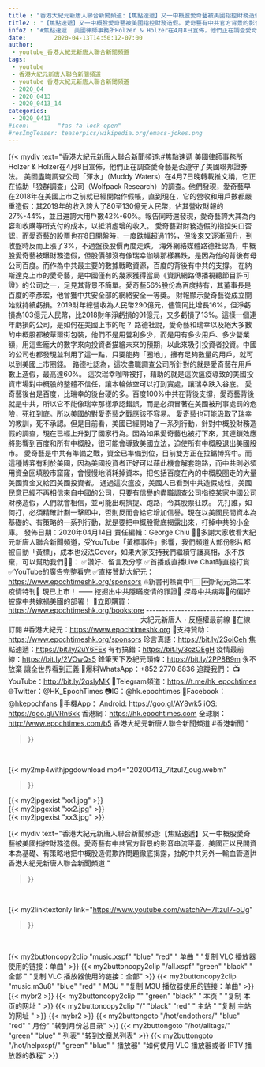 ```yaml
---
title : "香港大紀元新唐人聯合新聞頻道:【焦點速遞】又一中概股愛奇藝被美國指控財務造假。愛奇藝有中共官方背景的影音串流平臺，美國正以民間資本為基礎、有策略地把中概股造假欺詐問題徹底揭露，抽乾中共另外一輸血管道|#香港大紀元新唐人聯合新聞頻道 "
title2 : "【焦點速遞】又一中概股愛奇藝被美國指控財務造假。愛奇藝有中共官方背景的影音串流平臺，美國正以民間資本為基礎、有策略地把中概股造假欺詐問題徹底揭露，抽乾中共另外一輸血管道|#香港大紀元新唐人聯合新聞頻道 "
info2 : "#焦點速遞  美國律師事務所Holzer & Holzer在4月8日宣佈，他們正在調查愛奇藝是否遵守了美國聯邦證券法。  美國盡職調查公司「渾水」（Muddy Waters）在4月7日晚轉載推文稱，它正在協助「狼群調查」公司（Wolfpack Research）的調查。他們發現，愛奇藝早在2018年在美國上市之前就已經開始作假帳，直到現在，它的營收和用戶數都嚴重造假：其2019年的收入誇大了80至130億元人民幣，佔其營收財報的27%-44%，並且還誇大用戶數42%-60%。報告同時還發現，愛奇藝誇大其為內容和收購等所支付的成本，以抵消虛增的收入。  愛奇藝對財務造假的指控矢口否認，而愛奇藝的股票也在8日開盤時，一度跌幅超過11%，但後來又逐漸回升，到收盤時反而上漲了3%，不過盤後股價再度走跌。  海外網絡媒體路德社認為，中概股愛奇藝被曝財務造假，但股價卻沒有像瑞幸咖啡那樣暴跌，是因為他的背後有母公司百度。而作為中共最主要的數據戰略資源，百度的背後有中共的支撐。  在納斯達克上市的愛奇藝，是中國僅有的幾家獲得當局《資訊網路傳播視聽節目許可證》的公司之一，足見其背景不簡單。愛奇藝56%股份為百度持有，其董事長是百度的李彥宏，他曾獲中共安全部的網絡安全一等獎。  財報顯示愛奇藝從成立開始就持續虧損。2019財年總營收為人民幣290億元，儘管同比增長16%，但淨虧損為103億元人民幣，比2018財年淨虧損的91億元，又多虧損了13%。這樣一個連年虧損的公司，是如何在美國上市的呢？  路德社說，愛奇藝和瑞幸以及絕大多數的中概股都被華爾街包裝，他們不是用營利多少，而是用有多少用戶、多少營業額，用這些龐大的數字來向投資者描繪未來的預期，以此來吸引投資者投資。中國的公司也都發現並利用了這一點，只要能夠「圈地」，擁有足夠數量的用戶，就可以到美國上市圈錢。  路德社認為，這次盡職調查公司所針對的就是愛奇藝在用戶數上造假，最高達60%。 這次瑞幸咖啡被打，藉助的就是這次瘟疫導致的美國投資市場對中概股的整體不信任，讓本輪做空可以打到實處，讓瑞幸跌入谷底。  愛奇藝後台是百度，比瑞幸的後台硬的多。百度100%中共在背後支撐，愛奇藝背後就是中共，所以它不能像瑞幸那樣承認錯誤，而是必須冒著在美國被刑事處罰的危險，死扛到底。所以美國的對愛奇藝之戰應該不容易。  愛奇藝也可能汲取了瑞幸的教訓，死不承認。但是目前看，美國已經開始了一系列行動，針對中概股財務造假的調查，現在已經上升到了國家行為。因為如果愛奇藝也被打下來，其連鎖效應將影響到百度和所有中概股，很可能會導致美國立法，迫使所有中概股退出美國股市。  愛奇藝是中共有準備之戰，資金已準備到位，目前雙方正在拉鋸博弈中。而這種博弈有利於美國，因為美國投資者正好可以藉此機會解套跑路，而中共則必須用資金回填股市窟窿，會慢慢地消耗掉資本，把包括百度在內的中概股圈走的大量美國資金又給回美國投資者。  通過這次瘟疫，美國人已看到中共造假成性，美國民意已經不再相信來自中國的公司，只要有信譽的盡職調查公司指控某家中國公司財務造假，人們就會相信，並可能出現擠提、跑路，令其股票狂跌。  先打誰，如何打，必須精確計劃一擊即中，否則反而會給它增加信譽。現在以美國民間資本為基礎的、有策略的一系列行動，就是要把中概股徹底揭露出來，打掉中共的小金庫。  發佈日期：2020年04月14日 責任編輯：George Chiu  🙏🏻多謝大家收看大紀元新唐人聯合新聞頻道，受YouTube「黃標事件」影響，我們頻道大部份影片都被自動「黃標」，成本也沒法Cover，如果大家支持我們繼續守護真相，永不放棄，可以幫助我們💪🏻： ✅讚好、留言及分享 ✅首播或直播Live Chat時直接打賞 ✅YouTube的廣告完整看完 ✅直接贊助大紀元：https://www.epochtimeshk.org/sponsors  🔥新書刊熱賣中👇🏻 🆕新紀元第二本疫情特刊📔 現已上市！ —— 挖掘出中共隱瞞疫情的罪證🔎  探尋中共病毒🦠的偏好 披露中共嫁禍美國的部署！ 🛒立即購買：https://www.epochtimeshk.org/bookstore  --------------------------------------------------------------------------- 大紀元新唐人・反極權最前線 📰在線訂閱 #香港大紀元：https://www.epochtimeshk.org 💎支持贊助：https://www.epochtimeshk.org/sponsors  珍言真語：https://bit.ly/2SoiCeh 焦點速遞：https://bit.ly/2uY6FEx 有冇搞錯：https://bit.ly/3czOEgH 疫情最前線：https://bit.ly/2VOwQs5 鋒筆天下及紀元頭條：https://bit.ly/2PP8B9m  永不放棄 讓全世界看到正義 📩爆料WhatsApp：+852 2770 8836  追蹤我們： 📺YouTube：http://bit.ly/2qslyMK 📣Telegram頻道：https://t.me/hk_epochtimes 🌐Twitter：@HK_EpochTimes 📷IG：@hk.epochtimes 👥Facebook：@hkepochfans  📲手機App： Android: https://goo.gl/AY8wk5 iOS: https://goo.gl/VRn6xk  香港網：https://hk.epochtimes.com 全球網：http://www.epochtimes.com/b5  香港大紀元新唐人聯合新聞頻道 #香港新聞 "
date:        2020-04-13T14:50:12-07:00
author:
 - youtube_香港大紀元新唐人聯合新聞頻道
tags:
 - youtube
 - 香港大紀元新唐人聯合新聞頻道
 - youtube_香港大紀元新唐人聯合新聞頻道
 - 2020_04
 - 2020_0413
 - 2020_0413_14
categories:
 - 2020_0413
#icon:        "fas fa-lock-open"
#resImgTeaser: teaserpics/wikipedia.org/emacs-jokes.png
---
```


{{< mydiv text="香港大紀元新唐人聯合新聞頻道:#焦點速遞  美國律師事務所Holzer & Holzer在4月8日宣佈，他們正在調查愛奇藝是否遵守了美國聯邦證券法。  美國盡職調查公司「渾水」（Muddy Waters）在4月7日晚轉載推文稱，它正在協助「狼群調查」公司（Wolfpack Research）的調查。他們發現，愛奇藝早在2018年在美國上市之前就已經開始作假帳，直到現在，它的營收和用戶數都嚴重造假：其2019年的收入誇大了80至130億元人民幣，佔其營收財報的27%-44%，並且還誇大用戶數42%-60%。報告同時還發現，愛奇藝誇大其為內容和收購等所支付的成本，以抵消虛增的收入。  愛奇藝對財務造假的指控矢口否認，而愛奇藝的股票也在8日開盤時，一度跌幅超過11%，但後來又逐漸回升，到收盤時反而上漲了3%，不過盤後股價再度走跌。  海外網絡媒體路德社認為，中概股愛奇藝被曝財務造假，但股價卻沒有像瑞幸咖啡那樣暴跌，是因為他的背後有母公司百度。而作為中共最主要的數據戰略資源，百度的背後有中共的支撐。  在納斯達克上市的愛奇藝，是中國僅有的幾家獲得當局《資訊網路傳播視聽節目許可證》的公司之一，足見其背景不簡單。愛奇藝56%股份為百度持有，其董事長是百度的李彥宏，他曾獲中共安全部的網絡安全一等獎。  財報顯示愛奇藝從成立開始就持續虧損。2019財年總營收為人民幣290億元，儘管同比增長16%，但淨虧損為103億元人民幣，比2018財年淨虧損的91億元，又多虧損了13%。這樣一個連年虧損的公司，是如何在美國上市的呢？  路德社說，愛奇藝和瑞幸以及絕大多數的中概股都被華爾街包裝，他們不是用營利多少，而是用有多少用戶、多少營業額，用這些龐大的數字來向投資者描繪未來的預期，以此來吸引投資者投資。中國的公司也都發現並利用了這一點，只要能夠「圈地」，擁有足夠數量的用戶，就可以到美國上市圈錢。  路德社認為，這次盡職調查公司所針對的就是愛奇藝在用戶數上造假，最高達60%。 這次瑞幸咖啡被打，藉助的就是這次瘟疫導致的美國投資市場對中概股的整體不信任，讓本輪做空可以打到實處，讓瑞幸跌入谷底。  愛奇藝後台是百度，比瑞幸的後台硬的多。百度100%中共在背後支撐，愛奇藝背後就是中共，所以它不能像瑞幸那樣承認錯誤，而是必須冒著在美國被刑事處罰的危險，死扛到底。所以美國的對愛奇藝之戰應該不容易。  愛奇藝也可能汲取了瑞幸的教訓，死不承認。但是目前看，美國已經開始了一系列行動，針對中概股財務造假的調查，現在已經上升到了國家行為。因為如果愛奇藝也被打下來，其連鎖效應將影響到百度和所有中概股，很可能會導致美國立法，迫使所有中概股退出美國股市。  愛奇藝是中共有準備之戰，資金已準備到位，目前雙方正在拉鋸博弈中。而這種博弈有利於美國，因為美國投資者正好可以藉此機會解套跑路，而中共則必須用資金回填股市窟窿，會慢慢地消耗掉資本，把包括百度在內的中概股圈走的大量美國資金又給回美國投資者。  通過這次瘟疫，美國人已看到中共造假成性，美國民意已經不再相信來自中國的公司，只要有信譽的盡職調查公司指控某家中國公司財務造假，人們就會相信，並可能出現擠提、跑路，令其股票狂跌。  先打誰，如何打，必須精確計劃一擊即中，否則反而會給它增加信譽。現在以美國民間資本為基礎的、有策略的一系列行動，就是要把中概股徹底揭露出來，打掉中共的小金庫。  發佈日期：2020年04月14日 責任編輯：George Chiu  🙏🏻多謝大家收看大紀元新唐人聯合新聞頻道，受YouTube「黃標事件」影響，我們頻道大部份影片都被自動「黃標」，成本也沒法Cover，如果大家支持我們繼續守護真相，永不放棄，可以幫助我們💪🏻： ✅讚好、留言及分享 ✅首播或直播Live Chat時直接打賞 ✅YouTube的廣告完整看完 ✅直接贊助大紀元：https://www.epochtimeshk.org/sponsors  🔥新書刊熱賣中👇🏻 🆕新紀元第二本疫情特刊📔 現已上市！ —— 挖掘出中共隱瞞疫情的罪證🔎  探尋中共病毒🦠的偏好 披露中共嫁禍美國的部署！ 🛒立即購買：https://www.epochtimeshk.org/bookstore  --------------------------------------------------------------------------- 大紀元新唐人・反極權最前線 📰在線訂閱 #香港大紀元：https://www.epochtimeshk.org 💎支持贊助：https://www.epochtimeshk.org/sponsors  珍言真語：https://bit.ly/2SoiCeh 焦點速遞：https://bit.ly/2uY6FEx 有冇搞錯：https://bit.ly/3czOEgH 疫情最前線：https://bit.ly/2VOwQs5 鋒筆天下及紀元頭條：https://bit.ly/2PP8B9m  永不放棄 讓全世界看到正義 📩爆料WhatsApp：+852 2770 8836  追蹤我們： 📺YouTube：http://bit.ly/2qslyMK 📣Telegram頻道：https://t.me/hk_epochtimes 🌐Twitter：@HK_EpochTimes 📷IG：@hk.epochtimes 👥Facebook：@hkepochfans  📲手機App： Android: https://goo.gl/AY8wk5 iOS: https://goo.gl/VRn6xk  香港網：https://hk.epochtimes.com 全球網：http://www.epochtimes.com/b5  香港大紀元新唐人聯合新聞頻道 #香港新聞 "
>}}
<br>


{{< my2mp4withjpgdownload mp4="20200413_7itzul7_oug.webm"
>}}

{{< my2jpgexist "xx1.jpg" >}}<br>
{{< my2jpgexist "xx2.jpg" >}}<br>
{{< my2jpgexist "xx3.jpg" >}}<br>



{{< mydiv text="香港大紀元新唐人聯合新聞頻道:【焦點速遞】又一中概股愛奇藝被美國指控財務造假。愛奇藝有中共官方背景的影音串流平臺，美國正以民間資本為基礎、有策略地把中概股造假欺詐問題徹底揭露，抽乾中共另外一輸血管道|#香港大紀元新唐人聯合新聞頻道 "
>}}
<br>

{{< my2linktextonly link="https://www.youtube.com/watch?v=7Itzul7-oUg"
>}}


<br>

{{< my2buttoncopy2clip "music.xspf"        "blue"   "red"    " 单曲 "  "复制 VLC 播放器使用的链接：单曲" >}} {{< my2buttoncopy2clip "/all.xspf"         "green"  "black"  " 全部 "  "复制 VLC 播放器使用的链接：全部" >}} {{< my2buttoncopy2clip "music.m3u8"        "blue"   "red"    " M3U  "    "复制 M3U 播放器使用的链接：单曲" >}} {{< mybr2 >}} {{< my2buttoncopy2clip ""                  "green"  "black"  " 本页 "    "复制 本页的网址 " >}} {{< my2buttoncopy2clip "/"                 "black"  "red"    " 主站 "    "复制 主站的网址 " >}} {{< mybr2 >}} {{< my2buttongoto      "/hot/endothers/"   "blue"   "red"    " 月份"   "转到月份总目录" >}} {{< my2buttongoto      "/hot/alltags/"     "green"  "blue"   " 列表"   "转到文章总列表" >}} {{< my2buttongoto      "/hot/helpxspf/"    "green"  "blue"   " 播放器" "如何使用 VLC 播放器或者 IPTV 播放器的教程" >}} 
